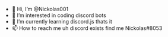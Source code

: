 - 👋 Hi, I’m @Nickolas001
- 👀 I’m interested in coding discord bots
- 🌱 I’m currently learning discord.js thats it
- 📫 How to reach me uh discord exists find me Nickolas#8053

<!---
Nickolas001/Nickolas001 is a ✨ special ✨ repository because its `README.md` (this file) appears on your GitHub profile.
You can click the Preview link to take a look at your changes.
--->
